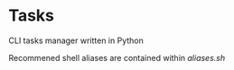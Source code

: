 # Tasks

CLI tasks manager written in Python

Recommened shell aliases are contained within *aliases.sh*

